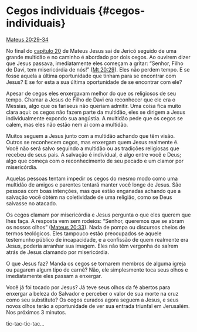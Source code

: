 # Cegos individuais {#cegos-individuais}

[Mateus 20:29-34](http://bibliaonline.com.br/acf/mt/20/29-34)

No final do [capítulo 20](http://bibliaonline.com.br/acf/mt/20) de Mateus Jesus sai de Jericó seguido de uma grande multidão e no caminho é abordado por dois cegos. Ao ouvirem dizer que Jesus passava, imediatamente eles começam a gritar: “Senhor, Filho de Davi, tem misericórdia de nós!” ([Mt 20:29](http://bibliaonline.com.br/acf/mt/20/29)). Eles não perdem tempo. E se fosse aquela a última oportunidade que tinham para se encontrar com Jesus? E se for esta a sua última oportunidade de se encontrar com ele?

Apesar de cegos eles enxergavam melhor do que os religiosos de seu tempo. Chamar a Jesus de Filho de Davi era reconhecer que ele era o Messias, algo que os fariseus não queriam admitir. Uma coisa fica muito clara aqui: os cegos não fazem parte da multidão, eles se dirigem a Jesus individualmente expondo sua angústia. A multidão pede que os cegos se calem, mas eles não estão nem aí com a multidão.

Muitos seguem a Jesus junto com a multidão achando que têm visão. Outros se reconhecem cegos, mas enxergam quem Jesus realmente é. Você não será salvo seguindo a multidão ou as tradições religiosas que recebeu de seus pais. A salvação é individual, é algo entre você e Deus; algo que começa com o reconhecimento de seu pecado e um clamor por misericórdia.

Aquelas pessoas tentam impedir os cegos do mesmo modo como uma multidão de amigos e parentes tentará manter você longe de Jesus. São pessoas com boas intenções, mas que estão enganadas achando que a salvação você obtém na coletividade de uma religião, como se Deus salvasse no atacado.

Os cegos clamam por misericórdia e Jesus pergunta o que eles querem que lhes faça. A resposta vem sem rodeios: “Senhor, queremos que se abram os nossos olhos” ([Mateus 20:33](http://bibliaonline.com.br/acf/mt/20/33)). Nada de pompa ou discursos cheios de termos teológicos. Eles tampouco estão preocupados se aquele testemunho público de incapacidade, e a confissão de quem realmente era Jesus, poderia arranhar sua imagem. Eles não têm vergonha de saírem atrás de Jesus clamando por misericórdia.

O que Jesus faz? Manda os cegos se tornarem membros de alguma igreja ou pagarem algum tipo de carnê? Não, ele simplesmente toca seus olhos e imediatamente eles passam a enxergar.

Você já foi tocado por Jesus? Já teve seus olhos da fé abertos para enxergar a beleza do Salvador e perceber o valor de sua morte na cruz como seu substituto? Os cegos curados agora seguem a Jesus, e seus novos olhos terão a oportunidade de ver sua entrada triunfal em Jerusalém. Nos próximos 3 minutos.

tic-tac-tic-tac...